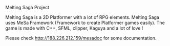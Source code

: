 Melting Saga Project

Melting Saga is a 2D Platformer with a lot of RPG elements.
Melting Saga uses MeSa Framework (Framework to create Platformer games easily).
The game is made with C++, SFML, clipper, Kaguya and a lot of love !

Please check http://188.226.212.159/mesadoc for some documentation.